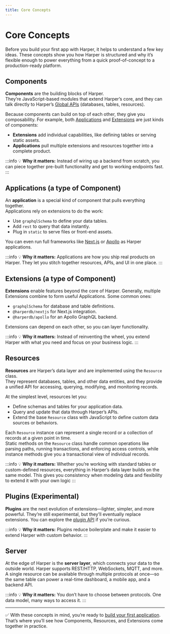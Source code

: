 ```yaml
---
title: Core Concepts
---
```


# Core Concepts

Before you build your first app with Harper, it helps to understand a few key ideas. These concepts show you how Harper is structured and why it’s flexible enough to power everything from a quick proof-of-concept to a production-ready platform.

## Components

**Components** are the building blocks of Harper.  
They’re JavaScript-based modules that extend Harper’s core, and they can talk directly to Harper’s [Global APIs](../reference/globals) (databases, tables, resources).

Because components can build on top of each other, they give you composability. For example, both [Applications](../developers/applications/) and [Extensions](../reference/components/built-in-extensions) are just kinds of components:

- **Extensions** add individual capabilities, like defining tables or serving static assets.  
- **Applications** pull multiple extensions and resources together into a complete product. 

:::info
💡 **Why it matters:** Instead of wiring up a backend from scratch, you can piece together pre-built functionality and get to working endpoints fast.  
:::

## Applications (a type of Component)

An **application** is a special kind of component that pulls everything together.  
Applications rely on extensions to do the work:  
- Use `graphqlSchema` to define your data tables.  
- Add `rest` to query that data instantly.  
- Plug in `static` to serve files or front-end assets.  

You can even run full frameworks like [Next.js](https://github.com/HarperDB/nextjs) or [Apollo](https://github.com/HarperDB/apollo) as Harper applications.  

:::info
💡 **Why it matters:** Applications are how you ship real products on Harper. They let you stitch together resources, APIs, and UI in one place.
:::

## Extensions (a type of Component)

**Extensions** enable features beyond the core of Harper. Generally, multiple Extensions combine to form useful Applications. Some common ones:  
- `graphqlSchema` for database and table definitions.  
- `@harperdb/nextjs` for Next.js integration.  
- `@harperdb/apollo` for an Apollo GraphQL backend.  

Extensions can depend on each other, so you can layer functionality.  

:::info
💡 **Why it matters:** Instead of reinventing the wheel, you extend Harper with what you need and focus on your business logic.
:::

## Resources

**Resources** are Harper’s data layer and are implemented using the `Resource` class.  
They represent databases, tables, and other data entities, and they provide a unified API for accessing, querying, modifying, and monitoring records.  

At the simplest level, resources let you:  
- Define schemas and tables for your application data.  
- Query and update that data through Harper’s APIs.  
- Extend the base `Resource` class with JavaScript to define custom data sources or behaviors.  

Each `Resource` instance can represent a single record or a collection of records at a given point in time.  
Static methods on the `Resource` class handle common operations like parsing paths, running transactions, and enforcing access controls, while instance methods give you a transactional view of individual records.  
  

:::info
💡 **Why it matters:** Whether you’re working with standard tables or custom-defined resources, everything in Harper’s data layer builds on the same model. This gives you consistency when modeling data and flexibility to extend it with your own logic
:::

## Plugins (Experimental)

**Plugins** are the next evolution of extensions—lighter, simpler, and more powerful. They’re still experimental, but they’ll eventually replace extensions. You can explore the [plugin API](../reference/components/plugins.md) if you’re curious.  

:::info
💡 **Why it matters:** Plugins reduce boilerplate and make it easier to extend Harper with custom behavior.
:::

## Server

At the edge of Harper is the **server layer**, which connects your data to the outside world. Harper supports REST/HTTP, WebSockets, MQTT, and more. A single resource can be available through multiple protocols at once—so the same table can power a real-time dashboard, a mobile app, and a backend API.  

:::info
💡 **Why it matters:** You don’t have to choose between protocols. One data model, many ways to access it. 
::: 

---

✅ With these concepts in mind, you’re ready to [build your first application](../getting-started/quickstart.md). That’s where you’ll see how Components, Resources, and Extensions come together in practice.

